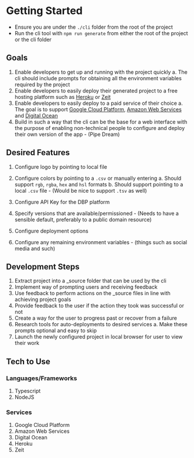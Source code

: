 # Getting Started

- Ensure you are under the `./cli` folder from the root of the project
- Run the cli tool with `npm run generate` from either the root of the project or the cli folder

## Goals

1. Enable developers to get up and running with the project quickly
   a. The cli should include prompts for obtaining all the environment variables required by the project
2. Enable developers to easily deploy their generated project to a free hosting platform such as [Heroku](https://www.heroku.com/) or [Zeit](https://zeit.co/)
3. Enable developers to easily deploy to a paid service of their choice
   a. The goal is to support [Google Cloud Platform](https://cloud.google.com), [Amazon Web Services](https://aws.amazon.com) and [Digital Ocean](https://digitalocean.com)
4. Build in such a way that the cli can be the base for a web interface with the purpose of enabling non-technical people to configure and deploy their own version of the app - (Pipe Dream)

## Desired Features

1. Configure logo by pointing to local file
2. Configure colors by pointing to a `.csv` or manually entering
   a. Should support `rgb`, `rgba`, `hex` and `hsl` formats
   b. Should support pointing to a local `.csv` file - (Would be nice to support `.tsv` as well)

3. Configure API Key for the DBP platform
4. Specify versions that are available/permissioned - (Needs to have a sensible default, preferably to a public domain resource)
5. Configure deployment options
6. Configure any remaining environment variables - (things such as social media and such)

## Development Steps

1. Extract project into a \_source folder that can be used by the cli
2. Implement way of prompting users and receiving feedback
3. Use feedback to perform actions on the \_source files in line with achieving project goals
4. Provide feedback to the user if the action they took was successful or not
5. Create a way for the user to progress past or recover from a failure
6. Research tools for auto-deployments to desired services
   a. Make these prompts optional and easy to skip
7. Launch the newly configured project in local browser for user to view their work

## Tech to Use

### Languages/Frameworks

1. Typescript
2. NodeJS

### Services

1. Google Cloud Platform
2. Amazon Web Services
3. Digital Ocean
4. Heroku
5. Zeit

